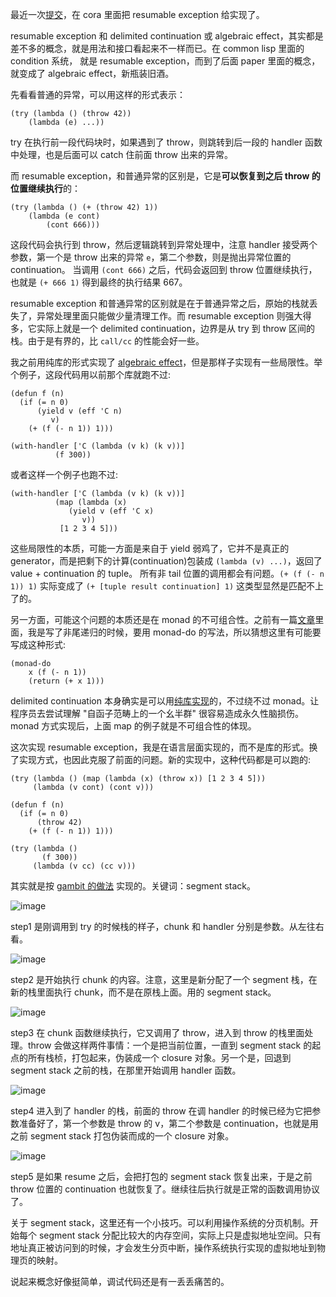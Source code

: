 最近一次[提交](https://github.com/tiancaiamao/cora/pull/12/files#diff-bd792def7de6d4b8d70ddc844eabe52f73c264904e263580215219b669a2ca9cR417-R495)，在 cora 里面把 resumable exception 给实现了。

resumable exception 和 delimited continuation 或 algebraic effect，其实都是差不多的概念，就是用法和接口看起来不一样而已。在 common lisp 里面的 condition 系统， 就是 resumable exception，而到了后面 paper 里面的概念，就变成了 algebraic effect，新瓶装旧酒。

先看看普通的异常，可以用这样的形式表示：

```
(try (lambda () (throw 42))
	(lambda (e) ...))
```

try 在执行前一段代码块时，如果遇到了 throw，则跳转到后一段的 handler 函数中处理，也是后面可以 catch 住前面 throw 出来的异常。

而 resumable exception，和普通异常的区别是，它是**可以恢复到之后 throw 的位置继续执行**的：


```
(try (lambda () (+ (throw 42) 1))
	(lambda (e cont)
		(cont 666)))
```

这段代码会执行到 throw，然后逻辑跳转到异常处理中，注意 handler 接受两个参数，第一个是 throw 出来的异常 `e`，第二个参数，则是抛出异常位置的 continuation。
当调用 `(cont 666)` 之后，代码会返回到 throw 位置继续执行，也就是 `(+ 666 1)` 得到最终的执行结果 667。

resumable exception 和普通异常的区别就是在于普通异常之后，原始的栈就丢失了，异常处理里面只能做少量清理工作。而 resumable exception 则强大得多，它实际上就是一个 delimited continuation，边界是从 try 到 throw 区间的栈。由于是有界的，比 `call/cc` 的性能会好一些。

我之前用纯库的形式实现了 [algebraic effect](algebraic-effect2.md)，但是那样子实现有一些局限性。举个例子，这段代码用以前那个库就跑不过:

```
(defun f (n)
  (if (= n 0)
      (yield v (eff 'C n)
	     v)
    (+ (f (- n 1)) 1)))

(with-handler ['C (lambda (v k) (k v))]
	      (f 300))
```

或者这样一个例子也跑不过:

```
(with-handler ['C (lambda (v k) (k v))]
	      (map (lambda (x)
		     (yield v (eff 'C x)
			    v))
		   [1 2 3 4 5]))
```

这些局限性的本质，可能一方面是来自于 yield 弱鸡了，它并不是真正的 generator，而是把剩下的计算(continuation)包装成 `(lambda (v) ...)`，返回了 value + continuation 的 tuple。
所有非 tail 位置的调用都会有问题。`(+ (f (- n 1)) 1)` 实际变成了 `(+ [tuple result continuation] 1)` 这类型显然是匹配不上了的。


另一方面，可能这个问题的本质还是在 monad 的不可组合性。之前有一篇[文章](continuation-monad.md)里面，我是写了非尾递归的时候，要用 monad-do 的写法，所以猜想这里有可能要写成这种形式:

```
(monad-do
	x (f (- n 1))
	(return (+ x 1)))
```

delimited continuation 本身确实是可以用[纯库实现](https://github.com/tiancaiamao/cora/blob/9f05ad9f502aaea331d3fa96c371d96d4766bdbc/lib/delimcc.cora)的，不过绕不过 monad。让程序员去尝试理解 "自函子范畴上的一个幺半群" 很容易造成永久性脑损伤。monad 方式实现后，上面 map 的例子就是不可组合性的体现。

这次实现 resumable exception，我是在语言层面实现的，而不是库的形式。换了实现方式，也因此克服了前面的问题。新的实现中，这种代码都是可以跑的:

```
(try (lambda () (map (lambda (x) (throw x)) [1 2 3 4 5]))
     (lambda (v cont) (cont v)))

(defun f (n)
  (if (= n 0)
      (throw 42)
    (+ (f (- n 1)) 1)))

(try (lambda ()
       (f 300))
     (lambda (v cc) (cc v)))
```

其实就是按 [gambit 的做法](gambit-callcc.md) 实现的。关键词：segment stack。

![image](https://user-images.githubusercontent.com/1420062/208905899-c26c73ee-5c3a-43e4-ad67-caec44c8e327.png)

step1 是刚调用到 try 的时候栈的样子，chunk 和 handler 分别是参数。从左往右看。

![image](https://user-images.githubusercontent.com/1420062/208906410-77cf27e4-d15b-45ff-9da6-4cfd3a43666e.png)

step2 是开始执行 chunk 的内容。注意，这里是新分配了一个 segment 栈，在新的栈里面执行 chunk，而不是在原栈上面。用的 segment stack。

![image](https://user-images.githubusercontent.com/1420062/208906446-d907ebe2-2992-4657-b155-abaa4380f262.png)

step3 在 chunk 函数继续执行，它又调用了 throw，进入到 throw 的栈里面处理。throw 会做这样两件事情：一个是把当前位置，一直到 segment stack 的起点的所有栈桢，打包起来，伪装成一个 closure 对象。另一个是，回退到 segment stack 之前的栈，在那里开始调用 handler 函数。

![image](https://user-images.githubusercontent.com/1420062/208906479-c49be739-a091-4f2a-87af-ab60119f1dfb.png)

step4 进入到了 handler 的栈，前面的 throw 在调 handler 的时候已经为它把参数准备好了，第一个参数是 throw 的 v，第二个参数是 continuation，也就是用之前 segment stack 打包伪装而成的一个 closure 对象。

![image](https://user-images.githubusercontent.com/1420062/208906513-7213f54f-93df-467d-9131-75931d4d6195.png)

step5 是如果 resume 之后，会把打包的 segment stack 恢复出来，于是之前 throw 位置的 continuation 也就恢复了。继续往后执行就是正常的函数调用协议了。

关于 segment stack，这里还有一个小技巧。可以利用操作系统的分页机制。开始每个 segment stack 分配比较大的内存空间，实际上只是虚拟地址空间。只有地址真正被访问到的时候，才会发生分页中断，操作系统执行实现的虚拟地址到物理页的映射。

说起来概念好像挺简单，调试代码还是有一丢丢痛苦的。
